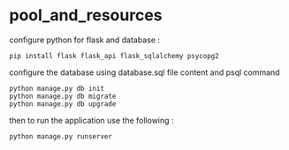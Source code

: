 # pool_and_resources

configure python for flask and database :
```
pip install flask flask_api flask_sqlalchemy psycopg2
```
configure the database using database.sql file content and psql command
```
python manage.py db init
python manage.py db migrate
python manage.py db upgrade
```
then to run the application use the following : 
```
python manage.py runserver
```
